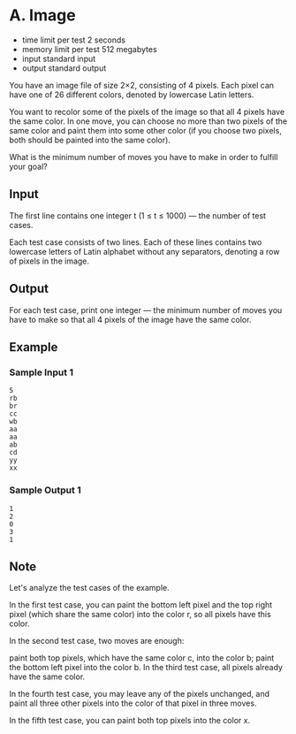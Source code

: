 # A. Image

- time limit per test 2 seconds
- memory limit per test 512 megabytes
- input standard input
- output standard output

You have an image file of size 2×2, consisting of 4 pixels. Each pixel can have one of 26 different colors, denoted by lowercase Latin letters.

You want to recolor some of the pixels of the image so that all 4 pixels have the same color. In one move, you can choose no more than two pixels of the same color and paint them into some other color (if you choose two pixels, both should be painted into the same color).

What is the minimum number of moves you have to make in order to fulfill your goal?

## Input

The first line contains one integer t (1 ≤ t ≤ 1000) — the number of test cases.

Each test case consists of two lines. Each of these lines contains two lowercase letters of Latin alphabet without any separators, denoting a row of pixels in the image.

## Output

For each test case, print one integer — the minimum number of moves you have to make so that all 4
pixels of the image have the same color.

## Example

### Sample Input 1

    5
    rb
    br
    cc
    wb
    aa
    aa
    ab
    cd
    yy
    xx

### Sample Output 1

    1
    2
    0
    3
    1

## Note

Let's analyze the test cases of the example.

In the first test case, you can paint the bottom left pixel and the top right pixel (which share the same color) into the color r, so all pixels have this color.

In the second test case, two moves are enough:

paint both top pixels, which have the same color c, into the color b;
paint the bottom left pixel into the color b.
In the third test case, all pixels already have the same color.

In the fourth test case, you may leave any of the pixels unchanged, and paint all three other pixels into the color of that pixel in three moves.

In the fifth test case, you can paint both top pixels into the color x.
